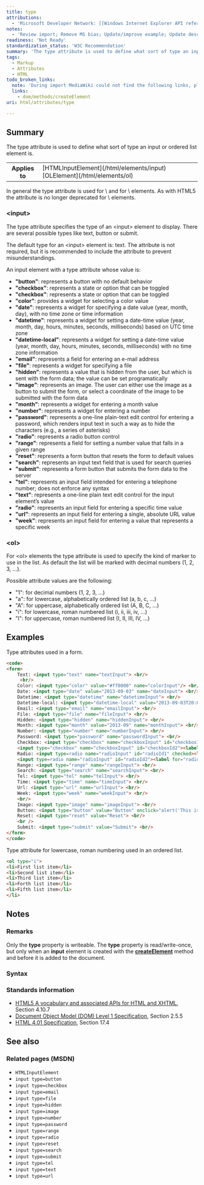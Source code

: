 ```yaml
---
title: type
attributions:
  - 'Microsoft Developer Network: [[Windows Internet Explorer API reference](http://msdn.microsoft.com/en-us/library/ie/hh828809%28v=vs.85%29.aspx) Article]'
notes:
  - 'Review import; Remove MS bias; Update/improve example; Update descriptions; Fix lists & compatibility info'
readiness: 'Not Ready'
standardization_status: 'W3C Recommendation'
summary: 'The type attribute is used to define what sort of type an input or ordered list element is.'
tags:
  - Markup
  - Attributes
  - HTML
todo_broken_links:
  note: 'During import MediaWiki could not find the following links, please fix and adjust this list.'
  links:
    - dom/methods/createElement
uri: html/attributes/type

---
```

## Summary

The type attribute is used to define what sort of type an input or ordered list element is.

<table class="wikitable">
<tr>
<th>
Applies to

</th>
<td>
[HTMLInputElement](/html/elements/input) [OLElement](/html/elements/ol)

</td>
</tr>
</table>
In general the type attribute is used for \<input\> and for \<ol\> elements.
 As with HTML5 the attribute is no longer deprecated for \<ol\> elements.

### \<input\>

The type attribute specifies the type of an \<input\> element to display. There are several possible types like text, button or submit.

The default type for an \<input\> element is: text. The attribute is not required, but it is recommended to include the attribute to prevent misunderstandings.

An input element with a type attribute whose value is:

-   **"button"**: represents a button with no default behavior
-   **"checkbox"**: represents a state or option that can be toggled
-   **"checkbox"**: represents a state or option that can be toggled
-   **"color"**: provides a widget for selecting a color value
-   **"date"**: represents a widget for specifying a date value (year, month, day), with no time zone or time information
-   **"datetime"**: represents a widget for setting a date-time value (year, month, day, hours, minutes, seconds, milliseconds) based on UTC time zone
-   **"datetime-local"**: represents a widget for setting a date-time value (year, month, day, hours, minutes, seconds, milliseconds) with no time zone information
-   **"email"**: represents a field for entering an e-mail address
-   **"file"**: represents a widget for specifying a file
-   **"hidden"**: represents a value that is hidden from the user, but which is sent with the form data; the value can be set programatically
-   **"image"**: represents an image. The user can either use the image as a button to submit the form, or select a coordinate of the image to be submitted with the form data
-   **"month"**: represents a widget for entering a month value
-   **"number"**: represents a widget for entering a number
-   **"password"**: represents a one-line plain-text edit control for entering a password, which renders input text in such a way as to hide the characters (e.g., a series of asterisks)
-   **"radio"**: represents a radio button control
-   **"range"**: represents a field for setting a number value that falls in a given range
-   **"reset"**: represents a form button that resets the form to default values
-   **"search"**: represents an input text field that is used for search queries
-   **"submit"**: represents a form button that submits the form data to the server
-   **"tel"**: represents an input field intended for entering a telephone number; does not enforce any syntax
-   **"text"**: represents a one-line plain text edit control for the input element’s value
-   **"radio"**: represents an input field for entering a specific time value
-   **"url"**: represents an input field for entering a single, absolute URL value
-   **"week"**: represents an input field for entering a value that represents a specific week

### \<ol\>

For \<ol\> elements the type attribute is used to specify the kind of marker to use in the list.
 As default the list will be marked with decimal numbers (1, 2, 3, ...).

Possible attribute values are the following:

-   "1": for decimal numbers (1, 2, 3, ...)
-   "a": for lowercase, alphabetically ordered list (a, b, c, ...)
-   "A": for uppercase, alphabetically ordered list (A, B, C, ...)
-   "i": for lowercase, roman numbered list (i, ii, iii, iv, ...)
-   "I": for uppercase, roman numbered list (I, II, III, IV, ...)

## Examples

Type attributes used in a form.

``` html
<code>
<form>
    Text: <input type="text" name="textInput"> <br/>
     <br/>
    Color: <input type="color" value="#ff0000" name="colorInput"/> <br/>
    Date: <input type="date" value="2013-09-03" name="dateInput"> <br/>
    Datetime: <input type="datetime" name="datetimeInput"> <br/>
    Datetime-local: <input type="datetime-local" value="2013-09-03T20:00" name="datetime-local"> <br/>
    Email: <input type="email" name="emailInput"> <br/>
    File: <input type="file" name="fileInput"> <br/>
    Hidden: <input type="hidden" name="hiddenInput"> <br/>
    Month: <input type="month" value="2013-09" name="monthInput"> <br/>
    Number: <input type="number" name="numberInput"> <br/>
    Password: <input type="password" name="passwordInput"> <br/>
    Checkbox: <input type="checkbox" name="checkboxInput" id="checkboxId1" checked><label for="checkboxId1">label 1</label>
    <input type="checkbox" name="checkboxInput" id="checkboxId2"><label for="checkboxId2">label 2</label> <br/>
    Radio: <input type=radio name="radioInput" id="radioId1" checked><label for="radioId1">label 1</label>
    <input type=radio name="radioInput" id="radioId2"><label for="radioId2">label 2</label> <br/>
    Range: <input type="range" name="rangeInput"> <br/>
    Search: <input type="search" name="searchInput"> <br/>
    Tel: <input type="tel" name="telInput"> <br/>
    Time: <input type="time" name="timeInput"> <br/>
    Url: <input type="url" name="urlInput"> <br/>
    Week: <input type="week" name="weekInput"> <br/>
    <br/>
    Image: <input type="image" name="imageInput"> <br/>
    Button: <input type="button" value="Button" onclick="alert('This is a javascript alert')"> <br/>
    Reset: <input type="reset" value="Reset"> <br/>
    <br />
    Submit: <input type="submit" value="Submit"> <br/>
</form>
</code>
```

Type attribute for lowercase, roman numbering used in an ordered list.

``` html
<ol type="i">
<li>First list item</li>
<li>Second list item</li>
<li>Third list item</li>
<li>Forth list item</li>
<li>Fifth list item</li>
</li>
```

## Notes

### Remarks

Only the **type** property is writeable. The **type** property is read/write-once, but only when an **input** element is created with the [**createElement**](/w/index.php?title=dom/methods/createElement&action=edit&redlink=1) method and before it is added to the document.

### Syntax

### Standards information

-   [HTML5 A vocabulary and associated APIs for HTML and XHTML](http://go.microsoft.com/fwlink/p/?linkid=221374), Section 4.10.7
-   [Document Object Model (DOM) Level 1 Specification](http://go.microsoft.com/fwlink/p/?linkid=161725), Section 2.5.5
-   [HTML 4.01 Specification](http://go.microsoft.com/fwlink/p/?linkid=25320), Section 17.4

## See also

### Related pages (MSDN)

-   `HTMLInputElement`
-   `input type=button`
-   `input type=checkbox`
-   `input type=email`
-   `input type=file`
-   `input type=hidden`
-   `input type=image`
-   `input type=number`
-   `input type=password`
-   `input type=range`
-   `input type=radio`
-   `input type=reset`
-   `input type=search`
-   `input type=submit`
-   `input type=tel`
-   `input type=text`
-   `input type=url`

